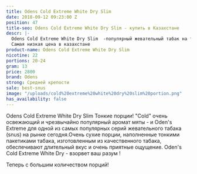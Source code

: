 ```yaml
---
title: Odens Cold Extreme White Dry Slim
date: 2018-09-12 09:23:00 Z
position: 47
title-seo: Odens Cold Extreme White Dry Slim - купить в Казахстане
descr: |-
  Odens Cold Extreme White Dry Slim  -популярный жевательный табак на территории СНГ. Благодаря своим тонким порциям . Приятный мятный  вкус ,20-24 пакетика , средней крепости 22 мг никотина.
  Самая низкая цена в казахстане
product-name: Odens Cold Extreme White Dry Slim
nicotine: 22
portions: 20-24
gram: 13
price: 2800
brand: Odens
strong: Средней крепости
sale: best-snus
image: "/uploads/cold%20extreme%20white%20dry%20slim%20portion.png"
has_availability: false
---
```


Odens Cold Extreme White Dry Slim
Тонкие порции! "Cold" очень освежающий и чрезвычайно популярный аромат мяты - и Oden's Extreme для одной из самых популярных серий жевательного табака (snus) на рынке сегодня.Очень сухие порции, наполненные тонкими пакетиками табака, изготовленным из качественного табака, обеспечивают длительный вкус и очень приятные ощущение.  Oden's Cold Extreme White Dry - взорвет ваш разум !

Теперь с большим количеством порций!
